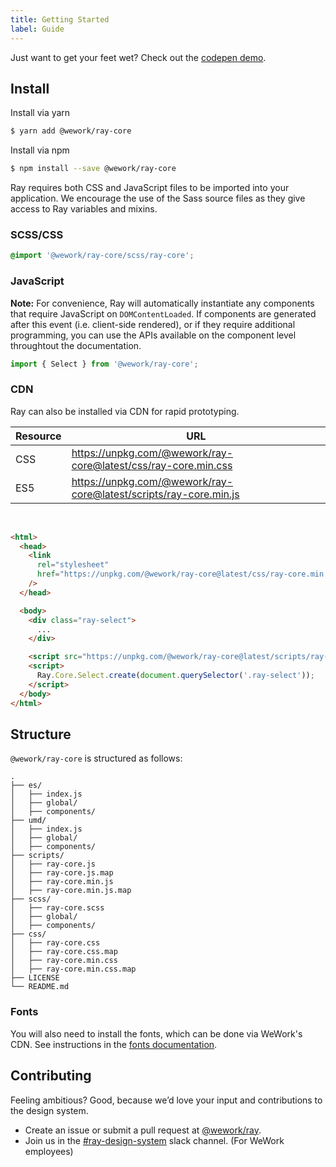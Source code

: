 ```yaml
---
title: Getting Started
label: Guide
---
```


Just want to get your feet wet? Check out the [codepen demo](https://codepen.io/adamraider/pen/bZoBqL).

## Install

Install via yarn

```bash
$ yarn add @wework/ray-core
```

Install via npm

```bash
$ npm install --save @wework/ray-core
```

Ray requires both CSS and JavaScript files to be imported into your application.
We encourage the use of the Sass source files as they give access to Ray variables and mixins.

### SCSS/CSS

```css
@import '@wework/ray-core/scss/ray-core';
```

### JavaScript

**Note:** For convenience, Ray will automatically instantiate any components that require JavaScript on `DOMContentLoaded`. If components are generated after this event (i.e. client-side rendered), or if they require additional programming, you can use the APIs available on the component level throughtout the documentation.

```js
import { Select } from '@wework/ray-core';
```

### CDN

Ray can also be installed via CDN for rapid prototyping.

| Resource | URL                                                               |
| -------- | ----------------------------------------------------------------- |
| CSS      | https://unpkg.com/@wework/ray-core@latest/css/ray-core.min.css    |
| ES5      | https://unpkg.com/@wework/ray-core@latest/scripts/ray-core.min.js |

<br/>

```html
<html>
  <head>
    <link
      rel="stylesheet"
      href="https://unpkg.com/@wework/ray-core@latest/css/ray-core.min.css"
    />
  </head>

  <body>
    <div class="ray-select">
      ...
    </div>

    <script src="https://unpkg.com/@wework/ray-core@latest/scripts/ray-core.min.js"></script>
    <script>
      Ray.Core.Select.create(document.querySelector('.ray-select'));
    </script>
  </body>
</html>
```

## Structure

`@wework/ray-core` is structured as follows:

```
.
├── es/
│   ├── index.js
│   ├── global/
│   ├── components/
├── umd/
│   ├── index.js
│   ├── global/
│   ├── components/
├── scripts/
│   ├── ray-core.js
│   ├── ray-core.js.map
│   ├── ray-core.min.js
│   ├── ray-core.min.js.map
├── scss/
│   ├── ray-core.scss
│   ├── global/
│   ├── components/
├── css/
│   ├── ray-core.css
│   ├── ray-core.css.map
│   ├── ray-core.min.css
│   ├── ray-core.min.css.map
├── LICENSE
└── README.md
```

### Fonts

You will also need to install the fonts, which can be done via WeWork's CDN. See instructions in the [fonts documentation](/foundations/fonts/).

## Contributing

Feeling ambitious? Good, because we’d love your input and contributions to the design system.

- Create an issue or submit a pull request at [@wework/ray](https://github.com/wework/ray/issues).
- Join us in the [#ray-design-system](https://wework.slack.com/messages/CFLL3QWQ5) slack channel. (For WeWork employees)

